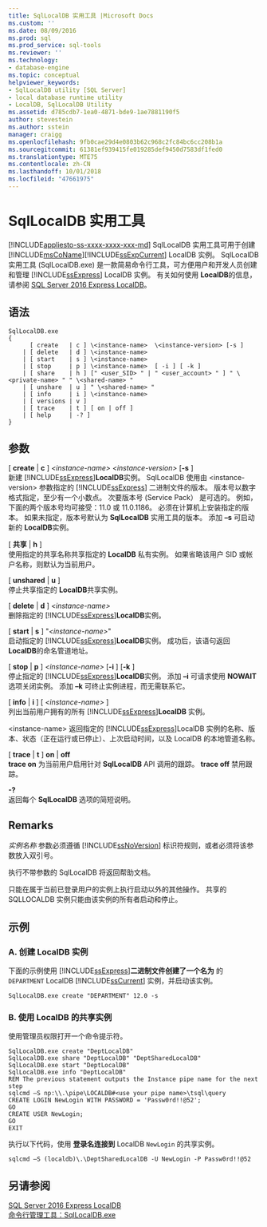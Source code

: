 ```yaml
---
title: SqlLocalDB 实用工具 |Microsoft Docs
ms.custom: ''
ms.date: 08/09/2016
ms.prod: sql
ms.prod_service: sql-tools
ms.reviewer: ''
ms.technology:
- database-engine
ms.topic: conceptual
helpviewer_keywords:
- SqlLocalDB utility [SQL Server]
- local database runtime utility
- LocalDB, SqlLocalDB Utility
ms.assetid: d785cdb7-1ea0-4871-bde9-1ae7881190f5
author: stevestein
ms.author: sstein
manager: craigg
ms.openlocfilehash: 9fb0cae29d4e0803b62c968c2fc84bc6cc208b1a
ms.sourcegitcommit: 61381ef939415fe019285def9450d7583df1fed0
ms.translationtype: MTE75
ms.contentlocale: zh-CN
ms.lasthandoff: 10/01/2018
ms.locfileid: "47661975"
---
```

# <a name="sqllocaldb-utility"></a>SqlLocalDB 实用工具
[!INCLUDE[appliesto-ss-xxxx-xxxx-xxx-md](../includes/appliesto-ss-xxxx-xxxx-xxx-md.md)]
  SqlLocalDB 实用工具可用于创建 [!INCLUDE[msCoName](../includes/msconame-md.md)][!INCLUDE[ssExpCurrent](../includes/ssexpcurrent-md.md)] LocalDB 实例。 SqlLocalDB 实用工具 (SqlLocalDB.exe) 是一款简易命令行工具，可方便用户和开发人员创建和管理 [!INCLUDE[ssExpress](../includes/ssexpress-md.md)] LocalDB 实例。 有关如何使用 **LocalDB**的信息，请参阅 [SQL Server 2016 Express LocalDB](../database-engine/configure-windows/sql-server-2016-express-localdb.md)。  
  
## <a name="syntax"></a>语法  
  
```  
SqlLocalDB.exe   
{  
      [ create   | c ] \<instance-name>  \<instance-version> [-s ]  
    | [ delete   | d ] \<instance-name>  
    | [ start    | s ] \<instance-name>  
    | [ stop     | p ] \<instance-name>  [ -i ] [ -k ]  
    | [ share    | h ] [" <user_SID> " | " <user_account> " ] " \<private-name> " " \<shared-name> "  
    | [ unshare  | u ] " \<shared-name> "  
    | [ info     | i ] \<instance-name>  
    | [ versions | v ]  
    | [ trace    | t ] [ on | off ]  
    | [ help     | -? ]  
}  
```  
  
## <a name="arguments"></a>参数  
 [ **create** | **c** ] *\<instance-name>* *\<instance-version>* [**-s** ]  
 新建 [!INCLUDE[ssExpress](../includes/ssexpress-md.md)]**LocalDB**实例。 SqlLocalDB 使用由 \<instance-version> 参数指定的 [!INCLUDE[ssExpress](../includes/ssexpress-md.md)] 二进制文件的版本。 版本号以数字格式指定，至少有一个小数点。 次要版本号 (Service Pack） 是可选的。 例如，下面的两个版本号均可接受：11.0 或 11.0.1186。 必须在计算机上安装指定的版本。 如果未指定，版本号默认为 **SqlLocalDB** 实用工具的版本。 添加 **–s** 可启动新的 **LocalDB**实例。  
  
 [ **共享** | **h** ]  
 使用指定的共享名称共享指定的 **LocalDB** 私有实例。 如果省略该用户 SID 或帐户名称，则默认为当前用户。  
  
 [ **unshared** | **u** ]  
 停止共享指定的 **LocalDB**共享实例。  
  
 [ **delete** | **d** ] *\<instance-name>*  
 删除指定的 [!INCLUDE[ssExpress](../includes/ssexpress-md.md)]**LocalDB**实例。  
  
 [ **start** | **s** ] "*\<instance-name>*"  
 启动指定的 [!INCLUDE[ssExpress](../includes/ssexpress-md.md)]**LocalDB**实例。 成功后，该语句返回 **LocalDB**的命名管道地址。  
  
 [ **stop** | **p** ] *\<instance-name>* [**-i** ] [**-k** ]  
 停止指定的 [!INCLUDE[ssExpress](../includes/ssexpress-md.md)]**LocalDB**实例。 添加 **–i** 可请求使用 **NOWAIT** 选项关闭实例。 添加 **–k** 可终止实例进程，而无需联系它。  
  
 [ **info** | **i** ] [ *\<instance-name>* ]  
 列出当前用户拥有的所有 [!INCLUDE[ssExpress](../includes/ssexpress-md.md)]**LocalDB** 实例。  
  
 \<instance-name> 返回指定的 [!INCLUDE[ssExpress](../includes/ssexpress-md.md)]LocalDB 实例的名称、版本、状态（正在运行或已停止）、上次启动时间，以及 LocalDB 的本地管道名称。  
  
 [ **trace** | **t** ] **on** | **off**  
 **trace on** 为当前用户启用针对 **SqlLocalDB** API 调用的跟踪。 **trace off** 禁用跟踪。  
  
 **-?**  
 返回每个 **SqlLocalDB** 选项的简短说明。  
  
## <a name="remarks"></a>Remarks  
 *实例名称* 参数必须遵循 [!INCLUDE[ssNoVersion](../includes/ssnoversion-md.md)] 标识符规则，或者必须将该参数放入双引号。  
  
 执行不带参数的 SqlLocalDB 将返回帮助文档。  
  
 只能在属于当前已登录用户的实例上执行启动以外的其他操作。 共享的 SQLLOCALDB 实例只能由该实例的所有者启动和停止。  
  
## <a name="examples"></a>示例  
  
### <a name="a-creating-an-instance-of-localdb"></a>A. 创建 LocalDB 实例  
 下面的示例使用 [!INCLUDE[ssExpress](../includes/ssexpress-md.md)]**二进制文件创建了一个名为** 的 `DEPARTMENT` LocalDB [!INCLUDE[ssCurrent](../includes/sscurrent-md.md)] 实例，并启动该实例。  
  
```  
SqlLocalDB.exe create "DEPARTMENT" 12.0 -s  
```  
  
### <a name="b-working-with-a-shared-instance-of-localdb"></a>B. 使用 LocalDB 的共享实例  
 使用管理员权限打开一个命令提示符。  
  
```  
SqlLocalDB.exe create "DeptLocalDB"  
SqlLocalDB.exe share "DeptLocalDB" "DeptSharedLocalDB"  
SqlLocalDB.exe start "DeptLocalDB"  
SqlLocalDB.exe info "DeptLocalDB"  
REM The previous statement outputs the Instance pipe name for the next step  
sqlcmd –S np:\\.\pipe\LOCALDB#<use your pipe name>\tsql\query  
CREATE LOGIN NewLogin WITH PASSWORD = 'Passw0rd!!@52';   
GO  
CREATE USER NewLogin;  
GO  
EXIT  
```  
  
 执行以下代码，使用 **登录名连接到** LocalDB `NewLogin` 的共享实例。  
  
```  
sqlcmd –S (localdb)\.\DeptSharedLocalDB -U NewLogin -P Passw0rd!!@52  
```  
  
## <a name="see-also"></a>另请参阅  
 [SQL Server 2016 Express LocalDB](../database-engine/configure-windows/sql-server-2016-express-localdb.md)  
[命令行管理工具：SqlLocalDB.exe](../relational-databases/express-localdb-instance-apis/command-line-management-tool-sqllocaldb-exe.md)  
  
